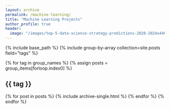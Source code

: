 ```yaml
---
layout: archive
permalink: /machine-learning/
title: "Machine Learning Projects"
author_profile: true
header:
  image: "/images/top-5-data-science-strategy-predictions-2020-1024x440.jpg"
---
```


{% include base_path %}
{% include group-by-array
collection=site.posts field="tags" %}

{% for tag in group_names %}
  {% assign posts =
  group_items[forloop.index0] %}
  <h2 id="{{ tag  |  slugify}}"
  class = "archive_subtitle">{{ tag }}</h2>
  {% for post in posts %}
    {% include archive-single.html %}
  {% endfor %}
{% endfor %}
